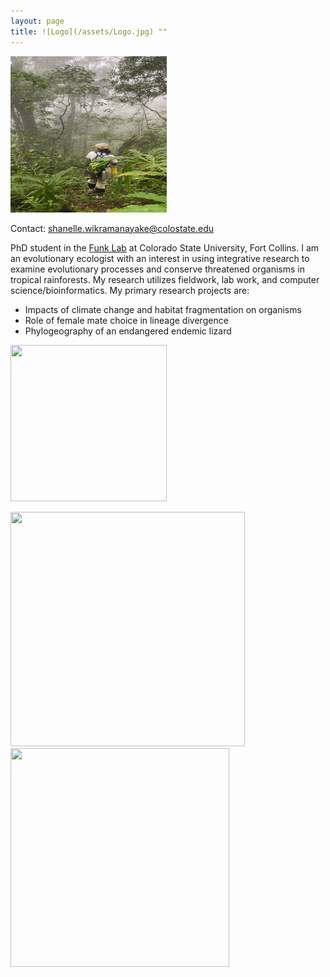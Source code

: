 ```yaml
---
layout: page
title: ![Logo](/assets/Logo.jpg) ""
---
```

<img src="assets/Research/Fieldpic4.jpeg"  width="250" height="250"> 

Contact: shanelle.wikramanayake@colostate.edu

PhD student in the [Funk Lab](https://sites.google.com/view/funklab/home?authuser=0) at Colorado State University, Fort Collins. 
I am an evolutionary ecologist with an interest in using integrative research to examine evolutionary processes and conserve threatened organisms in tropical rainforests. My research utilizes fieldwork, lab work, and computer science/bioinformatics. 
My primary research projects are: 

* Impacts of climate change and habitat fragmentation on organisms
* Role of female mate choice in lineage divergence
* Phylogeography of an endangered endemic lizard 

<img src="/assets/Field_pic2.jpg"  width="250" height="250"> 

<img src="/assets/Aspera.jpg"  width="375" height="375">  <img src="/assets/RETFHome.jpg"  width="350" height="350">

